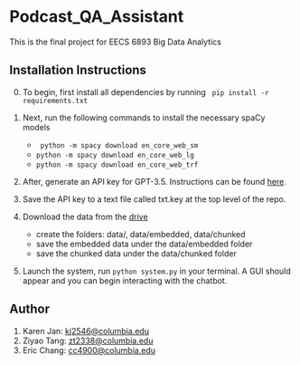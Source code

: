 # Podcast_QA_Assistant

This is the final project for EECS 6893 Big Data Analytics

## Installation Instructions
0. To begin, first install all dependencies by running
``` pip install -r requirements.txt```

1. Next, run the following commands to install the necessary spaCy models
   - ``` python -m spacy download en_core_web_sm```
   -  ```python -m spacy download en_core_web_lg```
   -  ```python -m spacy download en_core_web_trf```

2. After, generate an API key for GPT-3.5. Instructions can be found [here](https://www.educative.io/answers/how-to-get-api-key-of-gpt-3).
3. Save the API key to a text file called txt.key at the top level of the repo.
4. Download the data from the [drive](https://drive.google.com/drive/folders/1HnAgR-6ecyo-7LBPSX1K46NLuAIR2WFI?usp=sharing<br>)
   -  create the folders: data/, data/embedded, data/chunked
   -  save the embedded data under the data/embedded folder
   -  save the chunked data under the data/chunked folder
6. Launch the system, run ```python system.py``` in your terminal. A GUI should appear and you can begin interacting with the chatbot.

## Author
1. Karen Jan: kj2546@columbia.edu
2. Ziyao Tang: zt2338@columbia.edu
3. Eric Chang: cc4900@columbia.edu
